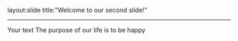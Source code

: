 layout:slide
title:"Welcome to our second slide!"
______
Your text
The purpose of our life is to be happy
